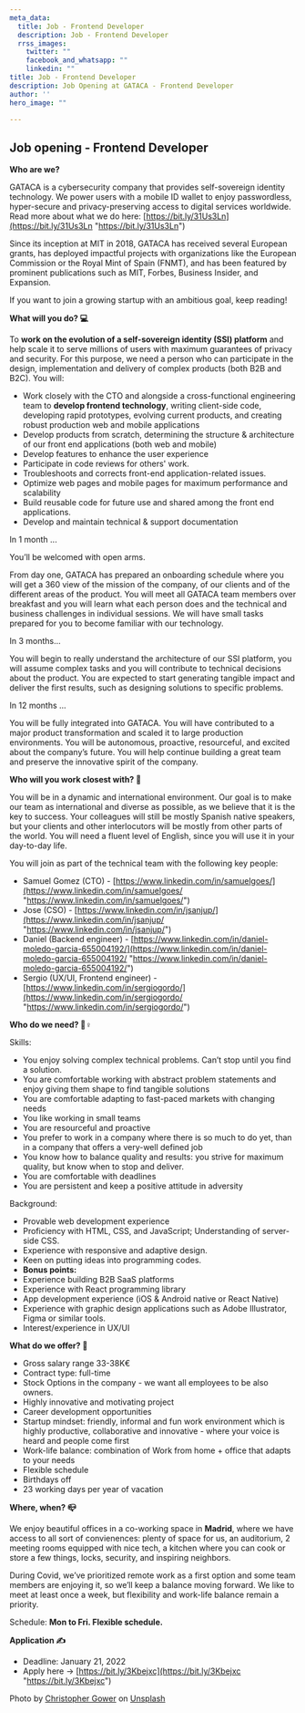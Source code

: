 ```yaml
---
meta_data:
  title: Job - Frontend Developer
  description: Job - Frontend Developer
  rrss_images:
    twitter: ""
    facebook_and_whatsapp: ""
    linkedin: ""
title: Job - Frontend Developer
description: Job Opening at GATACA - Frontend Developer
author: ''
hero_image: ""

---
```

## Job opening - Frontend Developer

**Who are we?**

GATACA is a cybersecurity company that provides self-sovereign identity technology. We power users with a mobile ID wallet to enjoy passwordless, hyper-secure and privacy-preserving access to digital services worldwide. Read more about what we do here: [https://bit.ly/31Us3Ln](https://bit.ly/31Us3Ln "https://bit.ly/31Us3Ln")

Since its inception at MIT in 2018, GATACA has received several European grants, has deployed impactful projects with organizations like the European Commission or the Royal Mint of Spain (FNMT), and has been featured by prominent publications such as MIT, Forbes, Business Insider, and Expansion.

If you want to join a growing startup with an ambitious goal, keep reading!

**What will you do? 💻**

To **work on the evolution of a self-sovereign identity (SSI) platform** and help scale it to serve millions of users with maximum guarantees of privacy and security. For this purpose, we need a person who can participate in the design, implementation and delivery of complex products (both B2B and B2C). You will:

* Work closely with the CTO and alongside a cross-functional engineering team to **develop frontend technology**, writing client-side code, developing rapid prototypes, evolving current products, and creating robust production web and mobile applications
* Develop products from scratch, determining the structure & architecture of our front end applications (both web and mobile)
* Develop features to enhance the user experience
* Participate in code reviews for others' work.
* Troubleshoots and corrects front-end application-related issues.
* Optimize web pages and mobile pages for maximum performance and scalability
* Build reusable code for future use and shared among the front end applications.
* Develop and maintain technical & support documentation

In 1 month ...

You’ll be welcomed with open arms.

From day one, GATACA has prepared an onboarding schedule where you will get a 360 view of the mission of the company, of our clients and of the different areas of the product. You will meet all GATACA team members over breakfast and you will learn what each person does and the technical and business challenges in individual sessions. We will have small tasks prepared for you to become familiar with our technology.

In 3 months...

You will begin to really understand the architecture of our SSI platform, you will assume complex tasks and you will contribute to technical decisions about the product. You are expected to start generating tangible impact and deliver the first results, such as designing solutions to specific problems.

In 12 months ...

You will be fully integrated into GATACA. You will have contributed to a major product transformation and scaled it to large production environments. You will be autonomous, proactive, resourceful, and excited about the company’s future. You will help continue building a great team and preserve the innovative spirit of the company.

**Who will you work closest with? 🕺**

You will be in a dynamic and international environment. Our goal is to make our team as international and diverse as possible, as we believe that it is the key to success. Your colleagues will still be mostly Spanish native speakers, but your clients and other interlocutors will be mostly from other parts of the world. You will need a fluent level of English, since you will use it in your day-to-day life.

You will join as part of the technical team with the following key people:

* Samuel Gomez (CTO) - [https://www.linkedin.com/in/samuelgoes/](https://www.linkedin.com/in/samuelgoes/ "https://www.linkedin.com/in/samuelgoes/")
* Jose (CSO) - [https://www.linkedin.com/in/jsanjup/](https://www.linkedin.com/in/jsanjup/ "https://www.linkedin.com/in/jsanjup/")
* Daniel (Backend engineer) - [https://www.linkedin.com/in/daniel-moledo-garcia-655004192/](https://www.linkedin.com/in/daniel-moledo-garcia-655004192/ "https://www.linkedin.com/in/daniel-moledo-garcia-655004192/")
* Sergio (UX/UI, Frontend engineer) - [https://www.linkedin.com/in/sergiogordo/](https://www.linkedin.com/in/sergiogordo/ "https://www.linkedin.com/in/sergiogordo/")

**Who do we need? 🤼♀️**

Skills:

* You enjoy solving complex technical problems. Can’t stop until you find a solution.
* You are comfortable working with abstract problem statements and enjoy giving them shape to find tangible solutions
* You are comfortable adapting to fast-paced markets with changing needs
* You like working in small teams
* You are resourceful and proactive
* You prefer to work in a company where there is so much to do yet, than in a company that offers a very-well defined job
* You know how to balance quality and results: you strive for maximum quality, but know when to stop and deliver.
* You are comfortable with deadlines
* You are persistent and keep a positive attitude in adversity

Background:

* Provable web development experience
* Proficiency with HTML, CSS, and JavaScript; Understanding of server-side CSS.
* Experience with responsive and adaptive design.
* Keen on putting ideas into programming codes.
* **Bonus points:**
* Experience building B2B SaaS platforms
* Experience with React programming library
* App development experience (iOS & Android native or React Native)
* Experience with graphic design applications such as Adobe Illustrator, Figma or similar tools.
* Interest/experience in UX/UI

**What do we offer? 🤝**

* Gross salary range 33-38K€
* Contract type: full-time
* Stock Options in the company - we want all employees to be also owners.
* Highly innovative and motivating project
* Career development opportunities
* Startup mindset: friendly, informal and fun work environment which is highly productive, collaborative and innovative - where your voice is heard and people come first
* Work-life balance: combination of Work from home + office that adapts to your needs
* Flexible schedule
* Birthdays off
* 23 working days per year of vacation

**Where, when? 📪**

We enjoy beautiful offices in a co-working space in **Madrid**, where we have access to all sort of convienences: plenty of space for us, an auditorium, 2 meeting rooms equipped with nice tech, a kitchen where you can cook or store a few things, locks, security, and inspiring neighbors.

During Covid, we’ve prioritized remote work as a first option and some team members are enjoying it, so we’ll keep a balance moving forward. We like to meet at least once a week, but flexibility and work-life balance remain a priority.

Schedule: **Mon to Fri. Flexible schedule.**

**Application ✍**

* Deadline: January 21, 2022
* Apply here → [https://bit.ly/3Kbejxc](https://bit.ly/3Kbejxc "https://bit.ly/3Kbejxc")

  
Photo by [Christopher Gower](https://unsplash.com/@cgower?utm_source=unsplash&utm_medium=referral&utm_content=creditCopyText) on [Unsplash](https://unsplash.com/s/photos/developer?utm_source=unsplash&utm_medium=referral&utm_content=creditCopyText)
